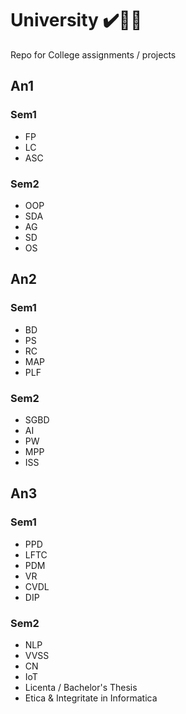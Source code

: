# University ✔️✍🏻

Repo for College assignments / projects

## An1

### Sem1

- FP
- LC
- ASC

### Sem2

- OOP
- SDA
- AG
- SD
- OS

## An2

### Sem1

- BD
- PS
- RC
- MAP
- PLF

### Sem2

- SGBD
- AI
- PW
- MPP
- ISS

## An3

### Sem1

- PPD
- LFTC
- PDM
- VR
- CVDL
- DIP

### Sem2

- NLP
- VVSS
- CN
- IoT
- Licenta / Bachelor's Thesis
- Etica & Integritate in Informatica
